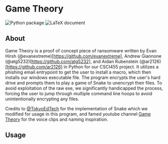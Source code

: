 # Game Theory

![Python package](https://github.com/evanextreme/CSCI455/workflows/Python%20package/badge.svg) ![LaTeX document](https://github.com/evanextreme/CSCI455/workflows/Build%20LaTeX%20document/badge.svg)

## About

Game Theory is a proof of concept piece of ransomware written by Evan Hirsh (@evanextreme)[https://github.com/evanextreme], Andrew Giannone (@atg5232)[https://github.com/atg5232], and Aidan Rubenstein (@ar2126)[https://github.com/ar2126] in Python for our CSCI455 project. It utilizes a phishing email entrypoint to get the user to install a macro, which then installs our windows executable file. The program encrypts the user's hard drive and prompts them to play a game of Snake to unencrypt their files. To avoid exploitation of the raw exe, we significantly handicapped the process, forcing the user to jump through multiple command line hoops to avoid unintentionally encrypting any files.

Credits to [@TokyoEdTech](https://github.com/tokyoedtech) for the implementation of Snake which we modified for usage in this program, and famed youtube channel [Game Theory](https://www.youtube.com/gametheory) for the voice clips and naming inspiration.

## Usage

